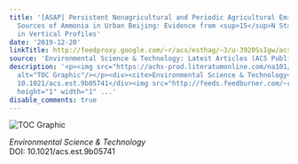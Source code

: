 ```yaml
---
title: '[ASAP] Persistent Nonagricultural and Periodic Agricultural Emissions Dominate
  Sources of Ammonia in Urban Beijing: Evidence from <sup>15</sup>N Stable Isotope
  in Vertical Profiles'
date: '2019-12-20'
linkTitle: http://feedproxy.google.com/~r/acs/esthag/~3/u-3920SsIgw/acs.est.9b05741
source: 'Environmental Science & Technology: Latest Articles (ACS Publications)'
description: '<p><img src="https://achs-prod.literatumonline.com/na101/home/literatum/publisher/achs/journals/content/esthag/0/esthag.ahead-of-print/acs.est.9b05741/20191220/images/medium/es9b05741_0004.gif"
  alt="TOC Graphic"/></p><div><cite>Environmental Science & Technology</cite></div><div>DOI:
  10.1021/acs.est.9b05741</div><img src="http://feeds.feedburner.com/~r/acs/esthag/~4/u-3920SsIgw"
  height="1" width="1" ...'
disable_comments: true
---
```

<p><img src="https://achs-prod.literatumonline.com/na101/home/literatum/publisher/achs/journals/content/esthag/0/esthag.ahead-of-print/acs.est.9b05741/20191220/images/medium/es9b05741_0004.gif" alt="TOC Graphic"/></p><div><cite>Environmental Science & Technology</cite></div><div>DOI: 10.1021/acs.est.9b05741</div><img src="http://feeds.feedburner.com/~r/acs/esthag/~4/u-3920SsIgw" height="1" width="1" ...